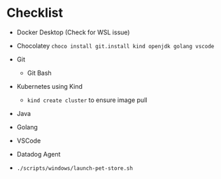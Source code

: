 # Checklist

- Docker Desktop (Check for WSL issue)
- Chocolatey
  `choco install git.install kind openjdk golang vscode`
- Git
  - Git Bash
- Kubernetes using Kind
  - `kind create cluster` to ensure image pull
- Java
- Golang
- VSCode
- Datadog Agent

- `./scripts/windows/launch-pet-store.sh`
